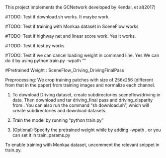 This project implements the GCNetwork developed by Kendal, et al(2017)

#TODO: Test if download.sh works. It maybe work.

#TODO: Test if training with Monkaa dataset in SceneFlow works

#TODO: Test if highway net and linear score work. Yes it works.

#TODO: Test if test.py works

#TODO: Test if we can cancel loading weight in command line. Yes We can do it by using python train.py -wpath “”

#Pretrained Weight : SceneFlow_Driving_DrivingFinalPass

Preprocessing:
	We crop training patches with size of 256x256 (different from that in the paper) from training images and normalize each channel.

1) To download Driving dataset, create subdirectories sceneflow/driving in data. Then download and tar driving_final pass and driving_disparity from <here>. You can also run the command “sh download.sh”, which will create subdirectories and download datasets.

2) Train the model by running “python train.py”
 
3) (Optional) Specify the pretrained weight while by adding -wpath <path to pretrained weight>, or you can set it in train_params.py

To enable training with Monkaa dataset, uncomment the relevant snippet in train.py.
